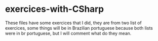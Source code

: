 # exercices-with-CSharp

These files have some exercices that I did, they are from two list of exercices, some things will be
in Brazilian portuguese because both lists were in br portuguese, but I will comment what do they mean. 
